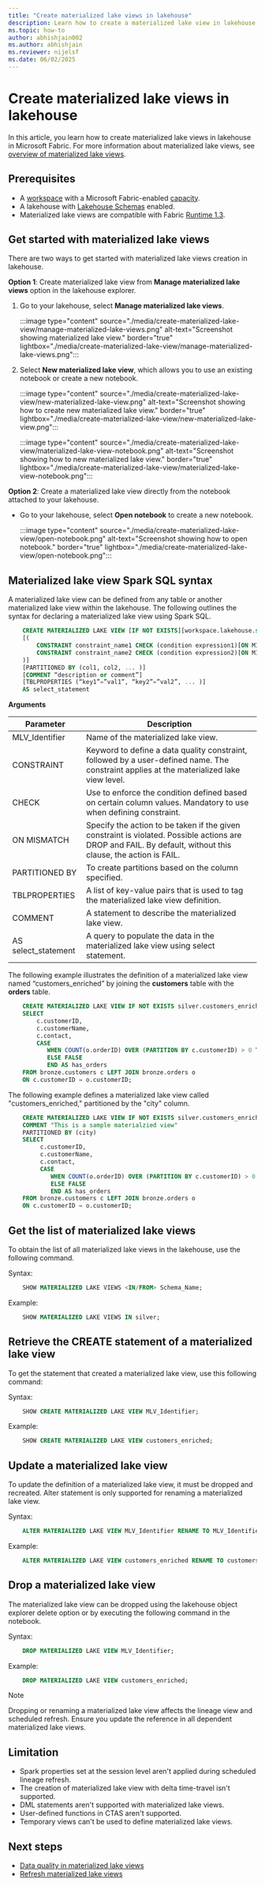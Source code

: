```yaml
---
title: "Create materialized lake views in lakehouse"
description: Learn how to create a materialized lake view in lakehouse in Microsoft Fabric.
ms.topic: how-to
author: abhishjain002 
ms.author: abhishjain
ms.reviewer: nijelsf
ms.date: 06/02/2025
---
```


# Create materialized lake views in lakehouse 

In this article, you learn how to create materialized lake views in lakehouse in Microsoft Fabric. For more information about materialized lake views, see [overview of materialized lake views](./overview-materialized-lake-view.md).

## Prerequisites

* A [workspace](../../fundamentals/create-workspaces.md) with a Microsoft Fabric-enabled [capacity](../../enterprise/licenses.md#capacity).
* A lakehouse with [Lakehouse Schemas](../lakehouse-schemas.md) enabled.
* Materialized lake views are compatible with Fabric [Runtime 1.3](../runtime-1-3.md).

## Get started with materialized lake views

There are two ways to get started with materialized lake views creation in lakehouse.

**Option 1**: Create materialized lake view from **Manage materialized lake views** option in the lakehouse explorer.

1. Go to your lakehouse, select **Manage materialized lake views**.

   :::image type="content" source="./media/create-materialized-lake-view/manage-materialized-lake-views.png" alt-text="Screenshot showing materialized lake view." border="true" lightbox="./media/create-materialized-lake-view/manage-materialized-lake-views.png":::

1. Select **New materialized lake view**, which allows you to use an existing notebook or create a new notebook.

   :::image type="content" source="./media/create-materialized-lake-view/new-materialized-lake-view.png" alt-text="Screenshot showing how to create new materialized lake view." border="true" lightbox="./media/create-materialized-lake-view/new-materialized-lake-view.png":::

   :::image type="content" source="./media/create-materialized-lake-view/materialized-lake-view-notebook.png" alt-text="Screenshot showing how to new materialized lake view." border="true" lightbox="./media/create-materialized-lake-view/materialized-lake-view-notebook.png":::

**Option 2**: Create a materialized lake view directly from the notebook attached to your lakehouse. 

* Go to your lakehouse, select **Open notebook** to create a new notebook.

   :::image type="content" source="./media/create-materialized-lake-view/open-notebook.png" alt-text="Screenshot showing how to open notebook." border="true" lightbox="./media/create-materialized-lake-view/open-notebook.png":::

## Materialized lake view Spark SQL syntax

A materialized lake view can be defined from any table or another materialized lake view within the lakehouse. The following outlines the syntax for declaring a materialized lake view using Spark SQL. 

```sql
    CREATE MATERIALIZED LAKE VIEW [IF NOT EXISTS][workspace.lakehouse.schema].MLV_Identifier 
    [( 
        CONSTRAINT constraint_name1 CHECK (condition expression1)[ON MISMATCH DROP | FAIL],  
        CONSTRAINT constraint_name2 CHECK (condition expression2)[ON MISMATCH DROP | FAIL] 
    )] 
    [PARTITIONED BY (col1, col2, ... )] 
    [COMMENT “description or comment”] 
    [TBLPROPERTIES (“key1”=”val1”, “key2”=”val2”, ... )] 
    AS select_statement 
```
 **Arguments**

   |Parameter|Description|	
   |-|-|
   | MLV_Identifier | Name of the materialized lake view.|
   | CONSTRAINT | Keyword to define a data quality constraint, followed by a user-defined name. The constraint applies at the materialized lake view level.|
   | CHECK | Use to enforce the condition defined based on certain column values. Mandatory to use when defining constraint.|
   | ON MISMATCH | Specify the action to be taken if the given constraint is violated. Possible actions are DROP and FAIL. By default, without this clause, the action is FAIL.|
   | PARTITIONED BY | To create partitions based on the column specified.|
   | TBLPROPERTIES | A list of key-value pairs that is used to tag the materialized lake view definition.|	
   | COMMENT | A statement to describe the materialized lake view.|
   | AS select_statement | A query to populate the data in the materialized lake view using select statement.| 

 The following example illustrates the definition of a materialized lake view named “customers_enriched” by joining the **customers** table with the **orders** table.
 
 ```sql
     CREATE MATERIALIZED LAKE VIEW IF NOT EXISTS silver.customers_enriched AS 
     SELECT 
         c.customerID, 
         c.customerName, 
         c.contact, 
         CASE  
            WHEN COUNT(o.orderID) OVER (PARTITION BY c.customerID) > 0 THEN TRUE  
            ELSE FALSE  
            END AS has_orders 
     FROM bronze.customers c LEFT JOIN bronze.orders o 
     ON c.customerID = o.customerID; 
 ```

The following example defines a materialized lake view called "customers_enriched," partitioned by the "city" column.

```sql
    CREATE MATERIALIZED LAKE VIEW IF NOT EXISTS silver.customers_enriched 
    COMMENT "This is a sample materialzied view" 
    PARTITIONED BY (city)
    SELECT 
         c.customerID, 
         c.customerName, 
         c.contact, 
         CASE  
            WHEN COUNT(o.orderID) OVER (PARTITION BY c.customerID) > 0 THEN TRUE  
            ELSE FALSE  
            END AS has_orders 
    FROM bronze.customers c LEFT JOIN bronze.orders o 
    ON c.customerID = o.customerID; 
```
## Get the list of materialized lake views 

To obtain the list of all materialized lake views in the lakehouse, use the following command. 

Syntax:
```sql
    SHOW MATERIALIZED LAKE VIEWS <IN/FROM> Schema_Name;
```
Example: 
```sql
    SHOW MATERIALIZED LAKE VIEWS IN silver;
```
## Retrieve the CREATE statement of a materialized lake view 

To get the statement that created a materialized lake view, use this following command: 

Syntax: 
```sql
    SHOW CREATE MATERIALIZED LAKE VIEW MLV_Identifier;
```
Example:
```sql
    SHOW CREATE MATERIALIZED LAKE VIEW customers_enriched;
```

## Update a materialized lake view
 
To update the definition of a materialized lake view, it must be dropped and recreated. Alter statement is only supported for renaming a materialized lake view. 

Syntax: 
```sql
    ALTER MATERIALIZED LAKE VIEW MLV_Identifier RENAME TO MLV_Identifier_New;
```
Example: 
```sql
    ALTER MATERIALIZED LAKE VIEW customers_enriched RENAME TO customers_enriched_new;
```

## Drop a materialized lake view 

The materialized lake view can be dropped using the lakehouse object explorer delete option or by executing the following command in the notebook. 

Syntax: 
```sql
    DROP MATERIALIZED LAKE VIEW MLV_Identifier;
```
Example:
```sql
    DROP MATERIALIZED LAKE VIEW customers_enriched;
```

>[!Note]
> Dropping or renaming a materialized lake view affects the lineage view and scheduled refresh. Ensure you update the reference in all dependent materialized lake views.

## Limitation

* Spark properties set at the session level aren't applied during scheduled lineage refresh.
* The creation of materialized lake view with delta time-travel isn't supported.
* DML statements aren't supported with materialized lake views.
* User-defined functions in CTAS aren't supported.
* Temporary views can't be used to define materialized lake views.

## Next steps

* [Data quality in materialized lake views](./data-quality.md)
* [Refresh materialized lake views](./refresh-materialized-lake-view.md)
